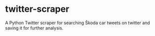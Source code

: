 # twitter-scraper
A Python Twitter scraper for searching Škoda car tweets on twitter and saving it for further analysis.
